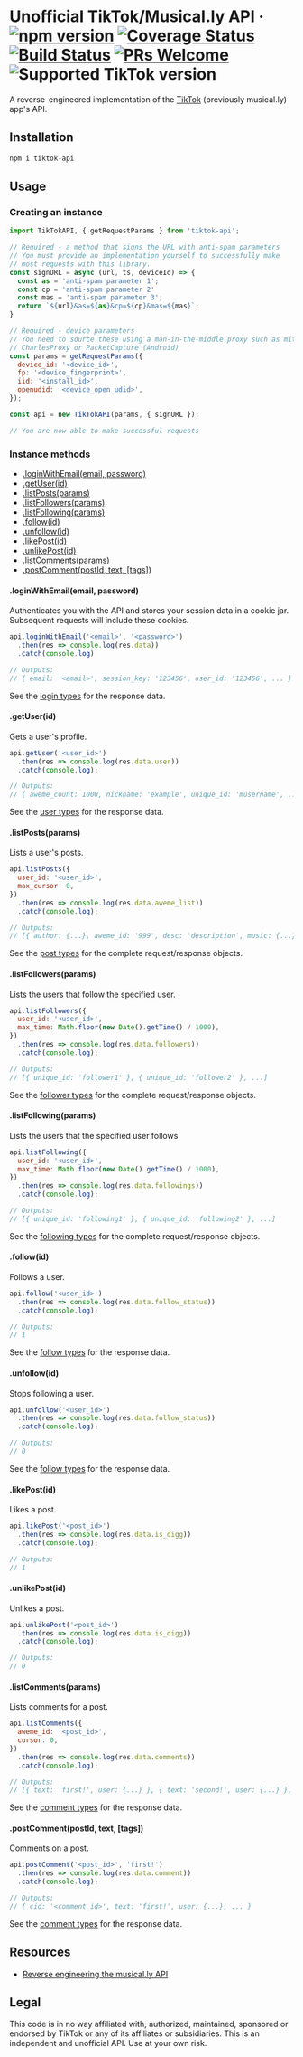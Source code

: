 # Unofficial TikTok/Musical.ly API &middot; [![npm version](https://img.shields.io/npm/v/tiktok-api.svg?style=flat)](https://www.npmjs.com/package/tiktok-api) [![Coverage Status](https://img.shields.io/coveralls/szdc/tiktok-api/master.svg?style=flat)](https://coveralls.io/github/szdc/tiktok-api?branch=master) [![Build Status](https://travis-ci.com/szdc/tiktok-api.svg?branch=master)](https://travis-ci.com/szdc/tiktok-api) [![PRs Welcome](https://img.shields.io/badge/PRs-welcome-brightgreen.svg)](https://github.com/szdc/tiktok-api/issues) ![Supported TikTok version](https://img.shields.io/badge/TikTok-8.1.0-blue.svg)

A reverse-engineered implementation of the [TikTok](https://www.tiktok.com/) (previously musical.ly) app's API.

## Installation

```bash
npm i tiktok-api
```

## Usage

### Creating an instance

```js
import TikTokAPI, { getRequestParams } from 'tiktok-api';

// Required - a method that signs the URL with anti-spam parameters
// You must provide an implementation yourself to successfully make
// most requests with this library.
const signURL = async (url, ts, deviceId) => {
  const as = 'anti-spam parameter 1';
  const cp = 'anti-spam parameter 2'
  const mas = 'anti-spam parameter 3';
  return `${url}&as=${as}&cp=${cp}&mas=${mas}`;
}

// Required - device parameters
// You need to source these using a man-in-the-middle proxy such as mitmproxy,
// CharlesProxy or PacketCapture (Android)
const params = getRequestParams({
  device_id: '<device_id>',
  fp: '<device_fingerprint>',
  iid: '<install_id>',
  openudid: '<device_open_udid>',
});

const api = new TikTokAPI(params, { signURL });

// You are now able to make successful requests

```

### Instance methods

* [.loginWithEmail(email, password)](#loginwithemailemail-password)
* [.getUser(id)](#getuserid)
* [.listPosts(params)](#listpostsparams)
* [.listFollowers(params)](#listfollowersparams)
* [.listFollowing(params)](#listfollowingparams)
* [.follow(id)](#followid)
* [.unfollow(id)](#unfollowid)
* [.likePost(id)](#likepostid)
* [.unlikePost(id)](#unlikepostid)
* [.listComments(params)](#listcommentsparams)
* [.postComment(postId, text, [tags])](#postcommentpostid-text-tags)

#### .loginWithEmail(email, password)

Authenticates you with the API and stores your session data in a cookie jar.
Subsequent requests will include these cookies.

```javascript
api.loginWithEmail('<email>', '<password>')
  .then(res => console.log(res.data))
  .catch(console.log)

// Outputs:
// { email: '<email>', session_key: '123456', user_id: '123456', ... }

```

See the [login types](src/types/login.d.ts) for the response data.

#### .getUser(id)

Gets a user's profile.

```javascript
api.getUser('<user_id>')
  .then(res => console.log(res.data.user))
  .catch(console.log);

// Outputs:
// { aweme_count: 1000, nickname: 'example', unique_id: 'musername', ... }

```

See the [user types](src/types/user.d.ts) for the response data.

#### .listPosts(params)

Lists a user's posts.

```javascript
api.listPosts({
  user_id: '<user_id>',
  max_cursor: 0,
})
  .then(res => console.log(res.data.aweme_list))
  .catch(console.log);

// Outputs:
// [{ author: {...}, aweme_id: '999', desc: 'description', music: {...}, statistics: {...}, video: {...} }, ...]

```

See the [post types](src/types/post.d.ts) for the complete request/response objects.

#### .listFollowers(params)

Lists the users that follow the specified user.

```javascript
api.listFollowers({
  user_id: '<user_id>',
  max_time: Math.floor(new Date().getTime() / 1000),
})
  .then(res => console.log(res.data.followers))
  .catch(console.log);

// Outputs:
// [{ unique_id: 'follower1' }, { unique_id: 'follower2' }, ...]

```

See the [follower types](src/types/follower.d.ts) for the complete request/response objects.

#### .listFollowing(params)

Lists the users that the specified user follows.

```javascript
api.listFollowing({
  user_id: '<user_id>',
  max_time: Math.floor(new Date().getTime() / 1000),
})
  .then(res => console.log(res.data.followings))
  .catch(console.log);

// Outputs:
// [{ unique_id: 'following1' }, { unique_id: 'following2' }, ...]

```

See the [following types](src/types/follower.d.ts) for the complete request/response objects.

#### .follow(id)

Follows a user.

```javascript
api.follow('<user_id>')
  .then(res => console.log(res.data.follow_status))
  .catch(console.log);

// Outputs:
// 1

```

See the [follow types](src/types/follow.d.ts) for the response data.

#### .unfollow(id)

Stops following a user.

```javascript
api.unfollow('<user_id>')
  .then(res => console.log(res.data.follow_status))
  .catch(console.log);

// Outputs:
// 0

```

See the [follow types](src/types/follow.d.ts) for the response data.

#### .likePost(id)

Likes a post.

```javascript
api.likePost('<post_id>')
  .then(res => console.log(res.data.is_digg))
  .catch(console.log);

// Outputs:
// 1

```

#### .unlikePost(id)

Unlikes a post.

```javascript
api.unlikePost('<post_id>')
  .then(res => console.log(res.data.is_digg))
  .catch(console.log);

// Outputs:
// 0

```

#### .listComments(params)

Lists comments for a post.

```javascript
api.listComments({
  aweme_id: '<post_id>',
  cursor: 0,
})
  .then(res => console.log(res.data.comments))
  .catch(console.log);

// Outputs:
// [{ text: 'first!', user: {...} }, { text: 'second!', user: {...} }, ...]

```

See the [comment types](src/types/comment.d.ts) for the response data.

#### .postComment(postId, text, [tags])

Comments on a post.

```javascript
api.postComment('<post_id>', 'first!')
  .then(res => console.log(res.data.comment))
  .catch(console.log);

// Outputs:
// { cid: '<comment_id>', text: 'first!', user: {...}, ... }

```

See the [comment types](src/types/comment.d.ts) for the response data.

## Resources

* [Reverse engineering the musical.ly API](https://medium.com/@szdc/reverse-engineering-the-musical-ly-api-662331008eb3)

## Legal

This code is in no way affiliated with, authorized, maintained, sponsored or endorsed by TikTok
or any of its affiliates or subsidiaries. This is an independent and unofficial API. Use at your own risk.
